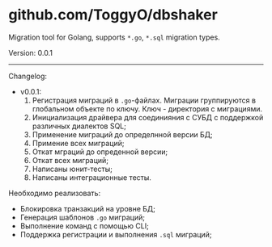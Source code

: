 github.com/ToggyO/dbshaker
======

Migration tool for Golang, supports `*.go`, `*.sql` migration types.

Version: 0.0.1
____

Changelog:
- v0.0.1:
    1. Регистрация миграций в `.go`-файлах.
       Миграции группируются в глобальном объекте по ключу. Ключ - директория с миграциями.
    2. Инициализация драйвера для соединияния с СУБД с поддержкой различных диалектов SQL;
    3. Применение миграций до определнной версии БД;
    4. Примение всех миграций;
    5. Откат мграций до опреденной версии;
    6. Откат всех миграций;
    7. Написаны юнит-тесты;
    8. Написаны интеграционные тесты.

Необходимо реализовать:
- Блокировка транзакций на уровне БД;
- Генерация шаблонов `.go` миграций;
- Выполнение команд с помощью CLI;
- Поддержка регистрации и выполнения `.sql` миграций;
